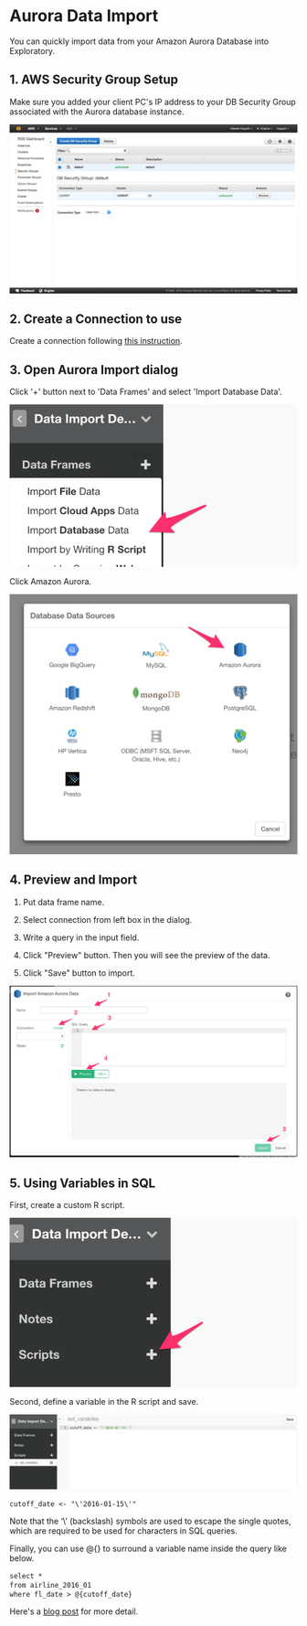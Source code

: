 # Aurora Data Import

You can quickly import data from your Amazon Aurora Database into Exploratory.

## 1. AWS Security Group Setup

Make sure you added your client PC's IP address to your DB Security Group associated with the Aurora database instance.

![](images/aws-security-group.png)

## 2. Create a Connection to use

Create a connection following [this instruction](connection.html).

## 3. Open Aurora Import dialog

Click '+' button next to 'Data Frames' and select 'Import Database Data'.

![](images/import-db.png)

Click Amazon Aurora.

![](images/aurora.png)

## 4. Preview and Import

1. Put data frame name.

2. Select connection from left box in the dialog.

3. Write a query in the input field.

4. Click "Preview" button. Then you will see the preview of the data.

5. Click "Save" button to import.

![](images/aurora-import.png)

## 5. Using Variables in SQL

First, create a custom R script.

![](images/add_script.png)

Second, define a variable in the R script and save.

![](images/set_variables.png)

```
cutoff_date <- "\'2016-01-15\'"
```

Note that the ‘\’ (backslash) symbols are used to escape the single quotes, which are required to be used for characters in SQL queries.

Finally, you can use @{} to surround a variable name inside the query like below.

```
select *
from airline_2016_01
where fl_date > @{cutoff_date}
```

Here's a [blog post](https://blog.exploratory.io/using-variables-in-sql-query-2740924d9f20#.bdcn5v68x) for more detail.
